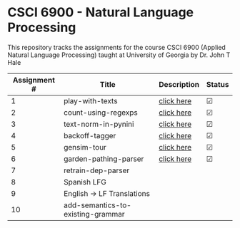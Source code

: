 # CSCI 6900 - Natural Language Processing

This repository tracks the assignments for the course CSCI 6900 (Applied Natural Language Processing) taught at University of Georgia by Dr. John T Hale

| Assignment #| Title                              | Description  | Status |
|-------------|------------------------------------|--------------|--------|
| 1           | play-with-texts                    |[click here](https://github.com/aashishyadavally/CSCI6900-NLP-FA19/blob/master/Assignment01/Assignment01.pdf)|&#x2611;|
| 2           | count-using-regexps                |[click here](https://github.com/aashishyadavally/CSCI6900-NLP-FA19/blob/master/Assignment02/Assignment02.pdf)|&#x2611;|
| 3           | text-norm-in-pynini                |[click here](https://github.com/aashishyadavally/CSCI6900-NLP-FA19/blob/master/Assignment03/Assignment03.pdf)|&#x2611;|
| 4           | backoff-tagger                     |[click here](https://github.com/aashishyadavally/CSCI6900-NLP-FA19/blob/master/Assignment04/Assignment04.pdf)|&#x2611;| 
| 5           | gensim-tour                        |[click here](https://github.com/aashishyadavally/CSCI6900-NLP-FA19/blob/master/Assignment05/Assignment05a.pdf)|&#x2611;|
| 6           | garden-pathing-parser              |[click here](https://github.com/aashishyadavally/CSCI6900-NLP-FA19/blob/master/Assignment06/Assignment06.pdf)|&#x2611;|
| 7           | retrain-dep-parser                 |              |        |
| 8           | Spanish LFG                        |              |        |
| 9           | English -> LF Translations         |              |        |
| 10          | add-semantics-to-existing-grammar  |              |        |
